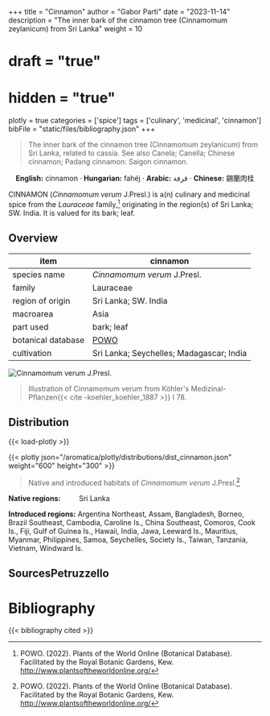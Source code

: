 +++
title = "Cinnamon"
author = "Gabor Parti"
date = "2023-11-14"
description = "The inner bark of the cinnamon tree (Cinnamomum zeylanicum) from Sri Lanka"
weight = 10
# draft = "true"
# hidden = "true"
plotly = true
categories = ['spice']
tags = ['culinary', 'medicinal', 'cinnamon']
bibFile = "static/files/bibliography.json"
+++

>The inner bark of the cinnamon tree (Cinnamomum zeylanicum) from Sri Lanka, related to cassia. See also Canela; Canella; Chinese cinnamon; Padang cinnamon: Saigon cinnamon. 

<center>

**English:** cinnamon · **Hungarian:** fahéj · **Arabic:** <span class="arabic-text" dir="rtl">قرفة</span> · **Chinese:** <span class="traditional-chinese-text">錫蘭肉桂</span> 

</center>

CINNAMON (*Cinnamomum verum* J.Presl.) is a(n) culinary and medicinal spice from the *Lauraceae* family,[^powo] originating in the region(s) of Sri Lanka; SW. India. It is valued for its bark; leaf.

[^powo]: POWO. (2022). Plants of the World Online (Botanical Database). Facilitated by the Royal Botanic Gardens, Kew. http://www.plantsoftheworldonline.org/

## Overview

|       item       |                      cinnamon                     |
|------------------|---------------------------------------------------|
|   species name   |            *Cinnamomum verum* J.Presl.            |
|      family      |                     Lauraceae                     |
| region of origin |                Sri Lanka; SW. India               |
|     macroarea    |                        Asia                       |
|     part used    |                     bark; leaf                    |
|botanical database|[POWO](https://powo.science.kew.org/taxon/463752-1)|
|    cultivation   |      Sri Lanka; Seychelles; Madagascar; India     |

![*Cinnamomum verum* J.Presl.](/images/illustrations/cinnamon.png?width=40rem "Illustration of Cinnamomum verum from Köhler's Medizinal-Pflanzen")

>Illustration of Cinnamomum verum from Köhler's Medizinal-Pflanzen{{< cite -koehler_koehler_1887 >}} I 78.

## Distribution

{{< load-plotly >}}

{{< plotly json="/aromatica/plotly/distributions/dist_cinnamon.json" weight="600" height="300" >}}

>Native and introduced habitats of *Cinnamomum verum* J.Presl.[^powo]

<p style="text-align:left;">

**Native regions:** &ensp; &ensp; &ensp; Sri Lanka

**Introduced regions:** Argentina Northeast, Assam, Bangladesh, Borneo, Brazil Southeast, Cambodia, Caroline Is., China Southeast, Comoros, Cook Is., Fiji, Gulf of Guinea Is., Hawaii, India, Jawa, Leeward Is., Mauritius, Myanmar, Philippines, Samoa, Seychelles, Society Is., Taiwan, Tanzania, Vietnam, Windward Is.

</p>

## SourcesPetruzzello



# Bibliography

{{< bibliography cited >}}

